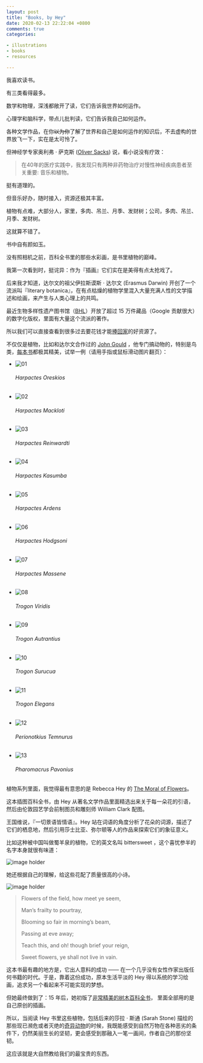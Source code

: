 ```yaml
---
layout: post
title: "Books, by Hey"
date: 2020-02-13 22:22:04 +0800
comments: true
categories:

- illustrations
- books
- resources

---
```


我喜欢读书。

有三类看得最多。

数学和物理，深浅都敞开了读，它们告诉我世界如何运作。

心理学和脑科学，带点儿批判读，它们告诉我自己如何运作。

各种文学作品，在你~~以为你~~了解了世界和自己是如何运作的知识后，不去虚构的世界放飞一下，实在是太可怜了。

但神经学专家奥利弗 · 萨克斯 ([Oliver Sacks](https://www.oliversacks.com/)) 说，看小说没有疗效：

> 在40年的医疗实践中，我发现只有两种非药物治疗对慢性神经疾病患者至关重要: 音乐和植物。

挺有道理的。

但音乐好办，随时接入，资源还极其丰富。

植物有点难，大部分人，家里，多肉、吊兰、月季、发财树；公司，多肉、吊兰、月季、发财树。

这就算不错了。

书中自有颜如玉。

没有照相机之前，百科全书里的那些水彩画，是书里植物的巅峰。

我第一次看到时，挺诧异：作为『插画』它们实在是美得有点太抢戏了。

后来我才知道，达尔文的祖父伊拉斯谟斯 · 达尔文 (Erasmus Darwin) 开创了一个流派叫『literary botanica』，在有点枯燥的植物学里混入大量充满人性的文学描述和绘画，来产生与人类心理上的共鸣。

最近生物多样性遗产图书馆（[BHL](https://www.biodiversitylibrary.org/)）开放了超过 15 万件藏品（Google 贡献很大）的数字化版权，里面有大量这个流派的著作。

所以我们可以直接查看到很多过去要花钱才能[捧回家](https://society6.com/product/rusty-leaved-rhododendron-from-the-moral-of-flowers-1833-by-rebecca-hey_print?curator=brainpicker)的好资源了。

不仅仅是植物，比如和达尔文合作过的 [John Gould](https://en.wikipedia.org/wiki/John_Gould) ，他专门搞动物的，特别是鸟类，[每本书](https://www.biodiversitylibrary.org/search?searchTerm=John+Gould&stype=F#/titles)都极其精美，试举一例（请用手指或鼠标滑动图片翻页）：

<link rel="stylesheet" type="text/css" href="{{ site.static_base }}/downloads/static/css/elasticstack_slider.css" />

<div class="slider-container">
    <ul id="elasticstack" class="elasticstack">
        <li><img src="{{ site.static_base }}/downloads/images/2020_02/trogons/trogons_01.jpg" alt="01"/><h6>Harpactes Oreskios</h6></li>
        <li><img src="{{ site.static_base }}/downloads/images/2020_02/trogons/trogons_02.jpg" alt="02"/><h6>Harpactes Mackloti</h6></li>
        <li><img src="{{ site.static_base }}/downloads/images/2020_02/trogons/trogons_03.jpg" alt="03"/><h6>Harpactes Reinwardti</h6></li>
        <li><img src="{{ site.static_base }}/downloads/images/2020_02/trogons/trogons_04.jpg" alt="04"/><h6>Harpactes Kasumba</h6></li>
        <li><img src="{{ site.static_base }}/downloads/images/2020_02/trogons/trogons_05.jpg" alt="05"/><h6>Harpactes Ardens</h6></li>
        <li><img src="{{ site.static_base }}/downloads/images/2020_02/trogons/trogons_06.jpg" alt="06"/><h6>Harpactes Hodgsoni</h6></li>
        <li><img src="{{ site.static_base }}/downloads/images/2020_02/trogons/trogons_07.jpg" alt="07"/><h6>Harpactes Massene</h6></li>
        <li><img src="{{ site.static_base }}/downloads/images/2020_02/trogons/trogons_08.jpg" alt="08"/><h6>Trogon Viridis</h6></li>
        <li><img src="{{ site.static_base }}/downloads/images/2020_02/trogons/trogons_09.jpg" alt="09"/><h6>Trogon Autrantius</h6></li>
        <li><img src="{{ site.static_base }}/downloads/images/2020_02/trogons/trogons_10.jpg" alt="10"/><h6>Trogon Surucua</h6></li>
        <li><img src="{{ site.static_base }}/downloads/images/2020_02/trogons/trogons_11.jpg" alt="11"/><h6>Trogon Elegans</h6></li>
        <li><img src="{{ site.static_base }}/downloads/images/2020_02/trogons/trogons_12.jpg" alt="12"/><h6>Perionotkius Temnurus</h6></li>
        <li><img src="{{ site.static_base }}/downloads/images/2020_02/trogons/trogons_13.jpg" alt="13"/><h6>Pharomacrus Pavonius</h6></li>
    </ul>
</div>

植物系列里面，我觉得最有意思的是 Rebecca Hey 的  [The Moral of Flowers](https://www.worldcat.org/title/moral-of-flowers-illustrated-by-coloured-engravings-by-rebecca-hey-second-edition/oclc/560194060&referer=brief_results)。

这本插图百科全书，由 Hey 从著名文学作品里面精选出来关于每一朵花的引语，然后由伦敦园艺学会前制图员和雕刻师 William Clark 配图。

王国维说，『一切景语皆情语』。Hey 站在词语的角度分析了花朵的词源，描述了它们的栖息地，然后引用莎士比亚、弥尔顿等人的作品来探索它们的象征意义。

比如这种被中国叫做蜀羊泉的植物，它的英文名叫 bittersweet ，这个喜忧参半的名字本身就很有味道：

![image holder](/downloads/images/2020_02/moralofflowers_rebeccahey_bittersweet.jpg "Don't touch me...")

她还根据自己的理解，给这些花配了质量很高的小诗。

![image holder](/downloads/images/2020_02/moralofflowers_rebeccahey_frontispiece.jpg "Don't touch me...")

> Flowers of the field, how meet ye seem,
>
> Man’s frailty to pourtray,
>
> Blooming so fair in morning’s beam,
>
> Passing at eve away;
>
> Teach this, and oh! though brief your reign,
>
> Sweet flowers, ye shall not live in vain.

这本书最有趣的地方是，它出人意料的成功 —— 在一个几乎没有女性作家出版任何书籍的时代。于是，靠着这份成功，原本生活平淡的 Hey 得以系统的学习绘画，追求另一个看起来不可能实现的梦想。

但她最终做到了：15 年后，她初版了[非常精美的树木百科全书](https://www.worldcat.org/title/sylvan-musings-or-the-spirit-of-the-woods/oclc/940516225&referer=brief_results)， 里面全部用的是自己原创的插画。

所以，当阅读 Hey 书里这些植物，包括后来的莎拉 · 斯通 (Sarah Stone) 描绘的那些现已濒危或者灭绝的[奇异动物](https://www.worldcat.org/title/sarah-stone-natural-curiosities-from-the-new-worlds/oclc/807086495&referer=brief_results)的时候，我既能感受到自然万物在各种恶劣的条件下，仍然美丽生长的坚韧，更会感受到那融入一笔一画间，作者自己的那份坚韧。

这应该就是大自然教给我们的最宝贵的东西。

<script src="{{ site.static_base }}/downloads/static/js/draggabilly.pkgd.min.js"></script>
<script src="{{ site.static_base }}/downloads/static/js/modernizr.custom.js"></script>
<script src="{{ site.static_base }}/downloads/static/js/elastiStack.js"></script>
<script>
    new ElastiStack( document.getElementById( 'elasticstack' ) );
</script>
